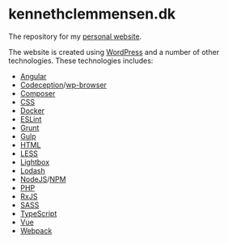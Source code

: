 # kennethclemmensen.dk

The repository for my [personal website](https://kennethclemmensen.dk/).

The website is created using [WordPress](https://wordpress.org/) and a number of other technologies.
These technologies includes:
* [Angular](https://angular.io/)
* [Codeception](http://codeception.com/)/[wp-browser](https://wpbrowser.wptestkit.dev/)
* [Composer](https://getcomposer.org/)
* [CSS](https://developer.mozilla.org/en-US/docs/Web/CSS)
* [Docker](https://docker.com)
* [ESLint](https://eslint.org/)
* [Grunt](https://gruntjs.com/)
* [Gulp](https://gulpjs.com/)
* [HTML](https://developer.mozilla.org/en-US/docs/Web/Guide/HTML/HTML5)
* [LESS](http://lesscss.org/)
* [Lightbox](https://lokeshdhakar.com/projects/lightbox2/)
* [Lodash](https://lodash.com/)
* [NodeJS](https://nodejs.org/en/)/[NPM](https://npmjs.com/)
* [PHP](http://php.net/)
* [RxJS](https://rxjs.dev/)
* [SASS](https://sass-lang.com/)
* [TypeScript](https://www.typescriptlang.org/)
* [Vue](https://v3.vuejs.org/)
* [Webpack](https://webpack.js.org/)